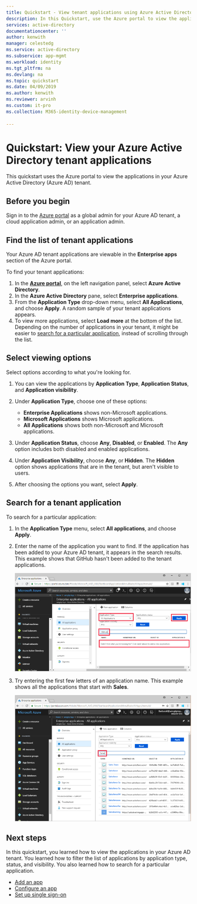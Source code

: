 ```yaml
---
title: Quickstart - View tenant applications using Azure Active Directory
description: In this Quickstart, use the Azure portal to view the applications in your Azure Active Directory (Azure AD) tenant.
services: active-directory
documentationcenter: ''
author: kenwith
manager: celestedg
ms.service: active-directory
ms.subservice: app-mgmt
ms.workload: identity
ms.tgt_pltfrm: na
ms.devlang: na
ms.topic: quickstart
ms.date: 04/09/2019
ms.author: kenwith
ms.reviewer: arvinh
ms.custom: it-pro
ms.collection: M365-identity-device-management

---
```


# Quickstart: View your Azure Active Directory tenant applications

This quickstart uses the Azure portal to view the applications in your Azure Active Directory (Azure AD) tenant.

## Before you begin

Sign in to the [Azure portal](https://portal.azure.com) as a global admin for your Azure AD tenant, a cloud application admin, or an application admin.

## Find the list of tenant applications

Your Azure AD tenant applications are viewable in the **Enterprise apps** section of the Azure portal.

To find your tenant applications:

1. In the **[Azure portal](https://portal.azure.com)**, on the left navigation panel, select **Azure Active Directory**.
1. In the **Azure Active Directory** pane, select **Enterprise applications**.
1. From the **Application Type** drop-down menu, select **All Applications**, and choose **Apply**. A random sample of your tenant applications appears.
1. To view more applications, select **Load more** at the bottom of the list. Depending on the number of applications in your tenant, it might be easier to [search for a particular application](#search-for-a-tenant-application), instead of scrolling through the list.

## Select viewing options

Select options according to what you're looking for.

1. You can view the applications by **Application Type**, **Application Status**, and **Application visibility**.
1. Under **Application Type**, choose one of these options:

    - **Enterprise Applications** shows non-Microsoft applications.
    - **Microsoft Applications** shows Microsoft applications.
    - **All Applications** shows both non-Microsoft and Microsoft applications.

1. Under **Application Status**, choose **Any**, **Disabled**, or **Enabled**. The **Any** option includes both disabled and enabled applications.
1. Under **Application Visibility**, choose **Any**, or **Hidden**. The **Hidden** option shows applications that are in the tenant, but aren't visible to users.
1. After choosing the options you want, select **Apply**.

## Search for a tenant application

To search for a particular application:

1. In the **Application Type** menu, select **All applications**, and choose **Apply**.
1. Enter the name of the application you want to find. If the application has been added to your Azure AD tenant, it appears in the search results. This example shows that GitHub hasn't been added to the tenant applications.

    ![Example shows an app hasn't been added to the tenant](media/view-applications-portal/search-for-tenant-application.png)

1. Try entering the first few letters of an application name. This example shows all the applications that start with **Sales**.

    ![Example shows all apps that start with Sales](media/view-applications-portal/search-by-prefix.png)

## Next steps

In this quickstart, you learned how to view the applications in your Azure AD tenant. You learned how to filter the list of applications by application type, status, and visibility. You also learned how to search for a particular application.

- [Add an app](add-application-portal-configure.md)
- [Configure an app](add-application-portal-configure.md)
- [Set up single sign-on](add-application-portal-setup-sso.md)
